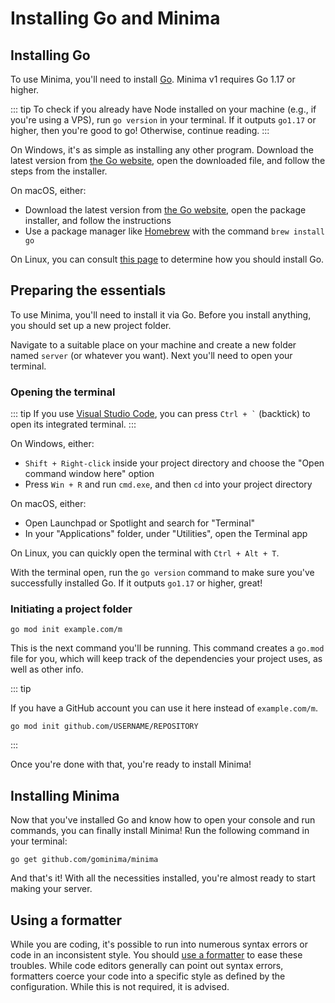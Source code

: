 # Installing Go and Minima

## Installing Go

To use Minima, you'll need to install [Go](https://go.dev/doc/install). Minima v1 requires Go 1.17 or higher.

::: tip
To check if you already have Node installed on your machine \(e.g., if you're using a VPS\), run `go version` in your terminal. If it outputs `go1.17` or higher, then you're good to go! Otherwise, continue reading.
:::

On Windows, it's as simple as installing any other program. Download the latest version from [the Go website](https://go.dev/learn/), open the downloaded file, and follow the steps from the installer.

On macOS, either:

- Download the latest version from [the Go website](https://go.dev/learn/), open the package installer, and follow the instructions
- Use a package manager like [Homebrew](https://brew.sh/) with the command `brew install go`

On Linux, you can consult [this page](https://go.dev/doc/install) to determine how you should install Go.

## Preparing the essentials

To use Minima, you'll need to install it via Go. Before you install anything, you should set up a new project folder.

Navigate to a suitable place on your machine and create a new folder named `server` (or whatever you want). Next you'll need to open your terminal.

### Opening the terminal

::: tip
If you use [Visual Studio Code](https://code.visualstudio.com/), you can press <code>Ctrl + `</code> (backtick) to open its integrated terminal.
:::

On Windows, either:

- `Shift + Right-click` inside your project directory and choose the "Open command window here" option
- Press `Win + R` and run `cmd.exe`, and then `cd` into your project directory

On macOS, either:
- Open Launchpad or Spotlight and search for "Terminal"
- In your "Applications" folder, under "Utilities", open the Terminal app

On Linux, you can quickly open the terminal with `Ctrl + Alt + T`.

With the terminal open, run the `go version` command to make sure you've successfully installed Go. If it outputs `go1.17` or higher, great!

### Initiating a project folder

```sh:no-line-numbers
go mod init example.com/m
```

This is the next command you'll be running. This command creates a `go.mod` file for you, which will keep track of the dependencies your project uses, as well as other info.

::: tip

If you have a GitHub account you can use it here instead of `example.com/m`.

```sh:no-line-numbers
go mod init github.com/USERNAME/REPOSITORY
```
:::

Once you're done with that, you're ready to install Minima!

## Installing Minima

Now that you've installed Go and know how to open your console and run commands, you can finally install Minima! Run the following command in your terminal:

```sh:no-line-numbers
go get github.com/gominima/minima
```

And that's it! With all the necessities installed, you're almost ready to start making your server.

## Using a formatter

While you are coding, it's possible to run into numerous syntax errors or code in an inconsistent style. You should [use a formatter](/preparations/setting-up-a-formatter.md) to ease these troubles. While code editors generally can point out syntax errors, formatters coerce your code into a specific style as defined by the configuration. While this is not required, it is advised.